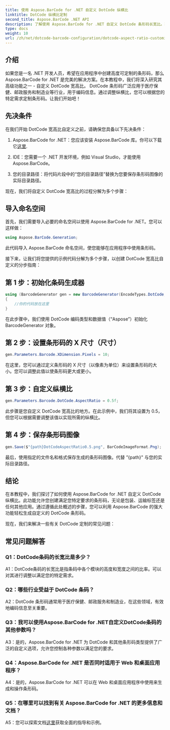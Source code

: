 ```yaml
---
title: 使用 Aspose.BarCode for .NET 自定义 DotCode 纵横比
linktitle: DotCode 纵横比定制
second_title: Aspose.BarCode .NET API
description: 了解使用 Aspose.BarCode for .NET 自定义 DotCode 条形码长宽比。轻松为您的应用创建定制条形码。
type: docs
weight: 10
url: /zh/net/dotcode-barcode-configuration/dotcode-aspect-ratio-customization/
---
```

## 介绍

如果您是一名 .NET 开发人员，希望在应用程序中创建高度可定制的条形码，那么 Aspose.BarCode for .NET 是完美的解决方案。在本教程中，我们将深入研究其高级功能之一 - 自定义 DotCode 宽高比。 DotCode 条形码广泛应用于医疗保健、邮政服务和制造业等行业，用于编码信息。通过调整纵横比，您可以根据您的特定需求定制条形码。让我们开始吧！

## 先决条件

在我们开始 DotCode 宽高比自定义之前，请确保您具备以下先决条件：

1.  Aspose.BarCode for .NET：您应该安装 Aspose.BarCode 库。你可以下载它[这里](https://releases.aspose.com/barcode/net/).

2. IDE：您需要一个 .NET 开发环境，例如 Visual Studio，才能使用 Aspose.BarCode。

3. 您的目录路径：将代码片段中的“您的目录路径”替换为您要保存条形码图像的实际目录路径。

现在，我们将自定义 DotCode 宽高比的过程分解为多个步骤：

## 导入命名空间

首先，我们需要导入必要的命名空间以使用 Aspose.BarCode for .NET。您可以这样做：

```csharp
using Aspose.BarCode.Generation;
```

此代码导入 Aspose.BarCode 命名空间，使您能够在应用程序中使用条形码。

接下来，让我们将您提供的示例代码分解为多个步骤，以创建 DotCode 宽高比自定义的分步指南：

## 第 1 步：初始化条码生成器

```csharp
using (BarcodeGenerator gen = new BarcodeGenerator(EncodeTypes.DotCode, "Aspose"))
{
    //你的代码放在这里
}
```

在此步骤中，我们使用 DotCode 编码类型和数据值（“Aspose”）初始化 BarcodeGenerator 对象。

## 第 2 步：设置条形码的 X 尺寸（尺寸）

```csharp
gen.Parameters.Barcode.XDimension.Pixels = 10;
```

在这里，您可以通过定义条形码的 X 尺寸（以像素为单位）来设置条形码的大小。您可以调整此值以使条形码更大或更小。

## 第 3 步：自定义纵横比

```csharp
gen.Parameters.Barcode.DotCode.AspectRatio = 0.5f;
```

此步骤是您自定义 DotCode 宽高比的地方。在此示例中，我们将其设置为 0.5，但您可以根据需要调整该值以实现所需的纵横比。

## 第 4 步：保存条形码图像

```csharp
gen.Save($"{path}DotCodeAspectRatio0.5.png", BarCodeImageFormat.Png);
```

最后，使用指定的文件名和格式保存生成的条形码图像。代替 ”{path}" 与您的实际目录路径。

## 结论

在本教程中，我们探讨了如何使用 Aspose.BarCode for .NET 自定义 DotCode 纵横比。此功能允许您创建满足您特定要求的条形码，无论是包装、运输标签还是任何其他应用。通过遵循此处概述的步骤，您可以利用 Aspose.BarCode 的强大功能轻松生成自定义的 DotCode 条形码。

现在，我们来解决一些有关 DotCode 定制的常见问题：

## 常见问题解答

### Q1：DotCode条码的长宽比是多少？

A1：DotCode条码的长宽比是指条码中各个模块的高度和宽度之间的比率。可以对其进行调整以满足您的特定需求。

### Q2：哪些行业受益于 DotCode 条码？

A2：DotCode 条形码通常用于医疗保健、邮政服务和制造业，在这些领域，有效地编码信息至关重要。

### Q3：我可以使用Aspose.BarCode for .NET自定义DotCode条码的其他参数吗？

A3：是的，Aspose.BarCode for .NET 为 DotCode 和其他条形码类型提供了广泛的自定义选项，允许您控制各种参数以满足您的要求。

### Q4：Aspose.BarCode for .NET 是否同时适用于 Web 和桌面应用程序？

A4：是的，Aspose.BarCode for .NET 可以在 Web 和桌面应用程序中使用来生成和操作条形码。

### Q5：在哪里可以找到有关 Aspose.BarCode for .NET 的更多信息和文档？

 A5：您可以探索文档[这里](https://reference.aspose.com/barcode/net/)获取全面的指导和示例。